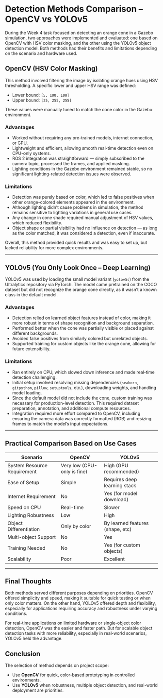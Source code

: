 # Detection Methods Comparison – OpenCV vs YOLOv5

During the Week 4 task focused on detecting an orange cone in a Gazebo simulation, two approaches were implemented and evaluated: one based on OpenCV with HSV color masking, and the other using the YOLOv5 object detection model. Both methods had their benefits and limitations depending on the scenario and hardware used.

## OpenCV (HSV Color Masking)

This method involved filtering the image by isolating orange hues using HSV thresholding. A specific lower and upper HSV range was defined:

- Lower bound: `[5, 100, 100]`
- Upper bound: `[25, 255, 255]`

These values were manually tuned to match the cone color in the Gazebo environment.

### Advantages

- Worked without requiring any pre-trained models, internet connection, or GPU.
- Lightweight and efficient, allowing smooth real-time detection even on CPU-only systems.
- ROS 2 integration was straightforward — simply subscribed to the camera topic, processed the frames, and applied masking.
- Lighting conditions in the Gazebo environment remained stable, so no significant lighting-related detection issues were observed.

### Limitations

- Detection was purely based on color, which led to false positives when other orange-colored elements appeared in the environment.
- Although lighting didn’t cause problems in simulation, the method remains sensitive to lighting variations in general use cases.
- Any change in cone shade required manual adjustment of HSV values, which reduced flexibility.
- Object shape or partial visibility had no influence on detection — as long as the color matched, it was considered a detection, even if inaccurate.

Overall, this method provided quick results and was easy to set up, but lacked reliability for more complex environments.

---

## YOLOv5 (You Only Look Once – Deep Learning)

YOLOv5 was used by loading the small model variant (`yolov5s`) from the Ultralytics repository via PyTorch. The model came pretrained on the COCO dataset but did not recognize the orange cone directly, as it wasn’t a known class in the default model.

### Advantages

- Detection relied on learned object features instead of color, making it more robust in terms of shape recognition and background separation.
- Performed better when the cone was partially visible or placed against different backgrounds.
- Avoided false positives from similarly colored but unrelated objects.
- Supported training for custom objects like the orange cone, allowing for future extensibility.

### Limitations

- Ran entirely on CPU, which slowed down inference and made real-time detection challenging.
- Initial setup involved resolving missing dependencies (`seaborn`, `gitpython`, `pillow`, `setuptools`, etc.), downloading weights, and handling model loading.
- Since the default model did not include the cone, custom training was necessary for production-level detection. This required dataset preparation, annotation, and additional compute resources.
- Integration required more effort compared to OpenCV, including ensuring the camera data was correctly formatted (RGB) and resizing frames to match the model’s input expectations.

---


## Practical Comparison Based on Use Cases

| Scenario                              | OpenCV                        | YOLOv5                           |
|---------------------------------------|-------------------------------|----------------------------------|
| System Resource Requirement           | Very low (CPU-only is fine)   | High (GPU recommended)           |
| Ease of Setup                         | Simple                        | Requires deep learning stack     |
| Internet Requirement                  | No                            | Yes (for model download)         |
| Speed on CPU                          | Real-time                     | Slower                           |
| Lighting Robustness                   | Low                           | High                             |
| Object Differentiation                | Only by color                 | By learned features (shape, etc) |
| Multi-object Support                  | No                            | Yes                              |
| Training Needed                       | No                            | Yes (for custom objects)         |
| Scalability                           | Poor                          | Excellent                        |

---
## Final Thoughts

Both methods served different purposes depending on priorities. OpenCV offered simplicity and speed, making it suitable for quick testing or when only color matters. On the other hand, YOLOv5 offered depth and flexibility, especially for applications requiring accuracy and robustness under varying conditions.

For real-time applications on limited hardware or single-object color detection, OpenCV was the easier and faster path. But for scalable object detection tasks with more reliability, especially in real-world scenarios, YOLOv5 held the advantage.


## Conclusion

The selection of method depends on project scope:
- Use **OpenCV** for quick, color-based prototyping in controlled environments.
- Use **YOLOv5** when robustness, multiple object detection, and real-world deployment are priorities.
